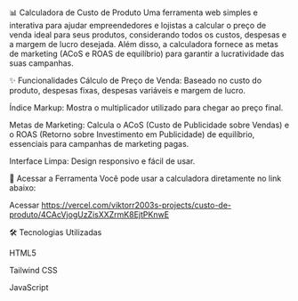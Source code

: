 📊 Calculadora de Custo de Produto
Uma ferramenta web simples e interativa para ajudar empreendedores e lojistas a calcular o preço de venda ideal para seus produtos, considerando todos os custos, despesas e a margem de lucro desejada. Além disso, a calculadora fornece as metas de marketing (ACoS e ROAS de equilíbrio) para garantir a lucratividade das suas campanhas.

✨ Funcionalidades
Cálculo de Preço de Venda: Baseado no custo do produto, despesas fixas, despesas variáveis e margem de lucro.

Índice Markup: Mostra o multiplicador utilizado para chegar ao preço final.

Metas de Marketing: Calcula o ACoS (Custo de Publicidade sobre Vendas) e o ROAS (Retorno sobre Investimento em Publicidade) de equilíbrio, essenciais para campanhas de marketing pagas.

Interface Limpa: Design responsivo e fácil de usar.

🚀 Acessar a Ferramenta
Você pode usar a calculadora diretamente no link abaixo:

Acessar https://vercel.com/viktorr2003s-projects/custo-de-produto/4CAcVjogUzZisXXZrmK8EjtPKnwE

🛠️ Tecnologias Utilizadas

HTML5

Tailwind CSS

JavaScript

